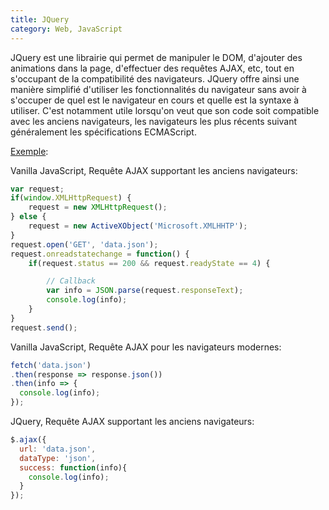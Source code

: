 ```yaml
---
title: JQuery
category: Web, JavaScript
---
```


JQuery est une librairie qui permet de manipuler le DOM, d'ajouter des animations dans la page,
d'effectuer des requêtes AJAX, etc, tout en s'occupant de la compatibilité des navigateurs.
JQuery offre ainsi une manière simplifié d'utiliser les fonctionnalités du navigateur sans
avoir à s'occuper de quel est le navigateur en cours et quelle est la syntaxe à utiliser.
C'est notamment utile lorsqu'on veut que son code soit compatible avec les anciens navigateurs,
les navigateurs les plus récents suivant généralement les spécifications ECMAScript.

<ins>Exemple</ins>:

Vanilla JavaScript, Requête AJAX supportant les anciens navigateurs:

``` js
var request;
if(window.XMLHttpRequest) {
    request = new XMLHttpRequest();
} else {
    request = new ActiveXObject('Microsoft.XMLHHTP');
}
request.open('GET', 'data.json');
request.onreadstatechange = function() {
    if(request.status == 200 && request.readyState == 4) {

        // Callback
        var info = JSON.parse(request.responseText);
        console.log(info);
    }
}
request.send();
```

Vanilla JavaScript, Requête AJAX pour les navigateurs modernes:

``` js
fetch('data.json')
.then(response => response.json())
.then(info => { 
  console.log(info);
});
```

JQuery, Requête AJAX supportant les anciens navigateurs:

``` js
$.ajax({
  url: 'data.json',
  dataType: 'json',
  success: function(info){
    console.log(info);
  }
});
```
